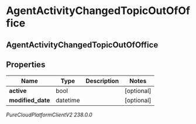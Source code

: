 # AgentActivityChangedTopicOutOfOffice

## AgentActivityChangedTopicOutOfOffice

## Properties

|Name | Type | Description | Notes|
|------------ | ------------- | ------------- | -------------|
| **active** | bool |  | [optional] |
| **modified_date** | datetime |  | [optional] |



_PureCloudPlatformClientV2 238.0.0_
